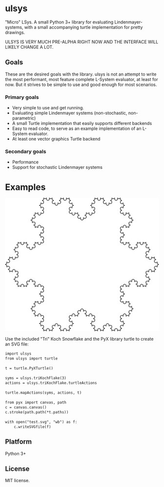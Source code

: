 # ulsys
"Micro" LSys. A small Python 3+ library for evaluating Lindenmayer-systems, with a small accompanying turtle implementation for pretty drawings.

ULSYS IS VERY MUCH PRE-ALPHA RIGHT NOW AND THE INTERFACE WILL LIKELY CHANGE A LOT.

## Goals 
These are the desired goals with the library. ulsys is not an attempt to write the most performant, most feature complete L-System evaluator, at least for now. But it strives to be simple to use and good enough for most scenarios.

### Primary goals
- Very simple to use and get running.
- Evaluating simple Lindenmayer systems (non-stochastic, non-parametric)
- A small Turtle implementation that easily supports different backends
- Easy to read code, to serve as an example implementation of an L-System evaluator.
- At least one vector graphics Turtle backend

### Secondary goals
- Performance
- Support for stochastic Lindenmayer systems

# Examples
![Koch Snowflake Vector Image](example.svg)

Use the included "Tri" Koch Snowflake and the PyX library turtle to create an
SVG file:

    import ulsys
    from ulsys import turtle
    
    t = turtle.PyXTurtle()
    
    syms = ulsys.triKochFlake(3)
    actions = ulsys.triKochFlake.turtleActions
    
    turtle.mapActions(syms, actions, t)
    
    from pyx import canvas, path
    c = canvas.canvas()
    c.stroke(path.path(*t.paths))
    
    with open("test.svg", "wb") as f:
        c.writeSVGfile(f)

## Platform
Python 3+

## License
MIT license. 
